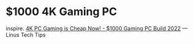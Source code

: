 # $1000 4K Gaming PC
inspire. [4K PC Gaming is Cheap Now! - $1000 Gaming PC Build 2022](https://youtu.be/QNakbNjdrjk) — Linus Tech Tips
